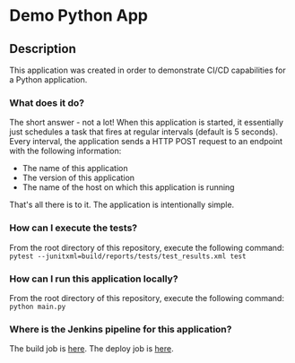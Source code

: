 # Demo Python App

## Description
This application was created in order to demonstrate CI/CD capabilities for a Python application.

### What does it do?
The short answer - not a lot! When this application is started, it essentially just schedules a
task that fires at regular intervals (default is 5 seconds). Every interval, the application sends
a HTTP POST request to an endpoint with the following information:

* The name of this application
* The version of this application
* The name of the host on which this application is running

That's all there is to it. The application is intentionally simple.

### How can I execute the tests?
From the root directory of this repository, execute the following command:
`pytest --junitxml=build/reports/tests/test_results.xml test`

### How can I run this application locally?
From the root directory of this repository, execute the following command:
`python main.py`

### Where is the Jenkins pipeline for this application?
The build job is [here](http://52.61.105.186:8080/job/demo-python-app-pipeline/).
The deploy job is [here](http://52.61.105.186:8080/job/demo-python-app-deploy/).